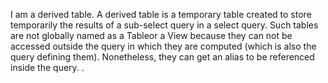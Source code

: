 I am a derived table. A derived table is a temporary table created to store temporarily the results of a sub-select query in a select query. Such tables are not globally named as a Tableor a View because they can not be accessed outside the query in which they are computed (which is also the query defining them). Nonetheless, they can get an alias to be referenced inside the query. .